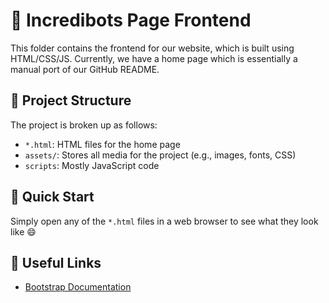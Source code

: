 # :art: Incredibots Page Frontend
This folder contains the frontend for our website, which is built using HTML/CSS/JS.
Currently, we have a home page which is essentially a manual port of our GitHub README.

## :file_folder: Project Structure
The project is broken up as follows:

- `*.html`: HTML files for the home page
- `assets/`: Stores all media for the project (e.g., images, fonts, CSS)
- `scripts`: Mostly JavaScript code

## :rocket: Quick Start
Simply open any of the `*.html` files in a web browser to see what they look like :smile:

## :link: Useful Links
- [Bootstrap Documentation](https://getbootstrap.com/docs/4.4/getting-started/introduction/)
